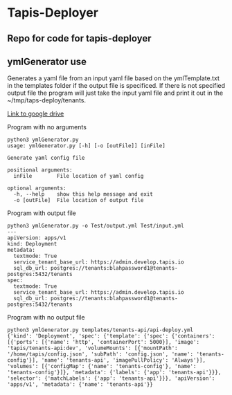 # Tapis-Deployer
Repo for code for tapis-deployer
---
## ymlGenerator use
Generates a yaml file from an input yaml file based on the ymlTemplate.txt in the templates folder if the output file is specificed. 
If there is not specified output file the program will just take the input yaml file and print it out in the ~/tmp/taps-deploy/tenants.

[Link to google drive](https://drive.google.com/drive/folders/1lDgt-i3khEwJjzINGzK4FjX9x5NNlmT8?usp=sharing)


Program with no arguments
```
python3 ymlGenerator.py
usage: ymlGenerator.py [-h] [-o [outFile]] [inFile]

Generate yaml config file

positional arguments:
  inFile        File location of yaml config

optional arguments:
  -h, --help    show this help message and exit
  -o [outFile]  File location of output file
```
Program with output file 
```
python3 ymlGenerator.py -o Test/output.yml Test/input.yml 
---
apiVersion: apps/v1
kind: Deployment
metadata:
  textmode: True
  service_tenant_base_url: https://admin.develop.tapis.io
  sql_db_url: postgres://tenants:blahpassword1@tenants-postgres:5432/tenants
spec:
  textmode: True
  service_tenant_base_url: https://admin.develop.tapis.io
  sql_db_url: postgres://tenants:blahpassword1@tenants-postgres:5432/tenants
```
Program with no output file
```
python3 ymlGenerator.py templates/tenants-api/api-deploy.yml 
{'kind': 'Deployment', 'spec': {'template': {'spec': {'containers': [{'ports': [{'name': 'http', 'containerPort': 5000}], 'image': 'tapis/tenants-api:dev', 'volumeMounts': [{'mountPath': '/home/tapis/config.json', 'subPath': 'config.json', 'name': 'tenants-config'}], 'name': 'tenants-api', 'imagePullPolicy': 'Always'}], 'volumes': [{'configMap': {'name': 'tenants-config'}, 'name': 'tenants-config'}]}, 'metadata': {'labels': {'app': 'tenants-api'}}}, 'selector': {'matchLabels': {'app': 'tenants-api'}}}, 'apiVersion': 'apps/v1', 'metadata': {'name': 'tenants-api'}}

```
